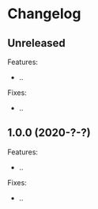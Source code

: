 # Changelog

## Unreleased

Features: 
* ..

Fixes: 
* ..

## 1.0.0 (2020-?-?)

Features: 
* ..

Fixes: 
* ..
